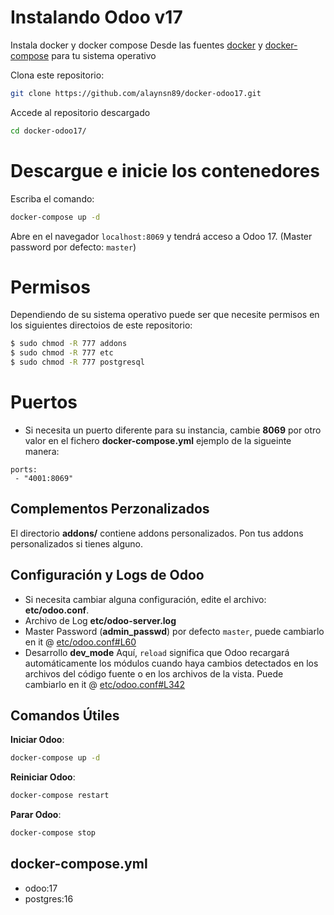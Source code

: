 # Instalando Odoo v17

Instala docker y docker compose 
Desde las fuentes [docker](https://docs.docker.com/get-docker/) y [docker-compose](https://docs.docker.com/compose/install/) para tu sistema operativo

Clona este repositorio:

``` sh
git clone https://github.com/alaynsn89/docker-odoo17.git
```

Accede al repositorio descargado

``` sh
cd docker-odoo17/
```

# Descargue e inicie los contenedores

Escriba el comando:
``` sh
docker-compose up -d
```
Abre en el navegador `localhost:8069` y tendrá acceso a Odoo 17. (Master password por defecto: `master`)

# Permisos
Dependiendo de su sistema operativo puede ser que necesite permisos en los siguientes directoios de este repositorio:

``` sh
$ sudo chmod -R 777 addons
$ sudo chmod -R 777 etc
$ sudo chmod -R 777 postgresql
```

# Puertos 
- Si necesita un puerto diferente para su instancia, cambie **8069** por otro valor en el fichero **docker-compose.yml** ejemplo de la sigueinte manera:

```
ports:
 - "4001:8069"
```

## Complementos Perzonalizados

El directorio **addons/** contiene addons personalizados. Pon tus addons personalizados si tienes alguno.

## Configuración y Logs de Odoo

* Si necesita cambiar alguna configuración, edite el archivo: **etc/odoo.conf**.
* Archivo de Log **etc/odoo-server.log**
* Master Password (**admin_passwd**) por defecto `master`, puede cambiarlo en it @ [etc/odoo.conf#L60](/etc/odoo.conf#L60)
* Desarrollo **dev_mode** Aquí, `reload` significa que Odoo recargará automáticamente los módulos cuando haya cambios detectados en los archivos del código fuente o en los archivos de la vista. Puede cambiarlo en it @ [etc/odoo.conf#L342](/etc/odoo.conf#L342)

## Comandos Útiles

**Iniciar Odoo**:

``` bash
docker-compose up -d
```

**Reiniciar Odoo**:

``` bash
docker-compose restart
```

**Parar Odoo**:

``` bash
docker-compose stop
```

## docker-compose.yml

* odoo:17
* postgres:16


